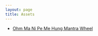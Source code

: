 ```yaml
---
layout: page
title: Assets
---
```


* [Ohm Ma Ni Pe Me Hung Mantra Wheel](/assets/om_ma_ni_pe_me_hung.html)
